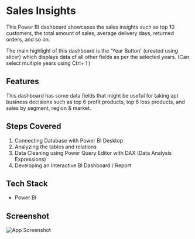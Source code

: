 
# Sales Insights 

This Power BI dashboard showcases the sales insights such as top 10 customers, the total amount of sales, average delivery days, returned orders, and so on.

The main highlight of this dashboard is the 'Year Button' (created using slicer) which displays data of all other fields as per the selected years.
(Can select multiple years using Ctrl+ ! )


## Features

This dashboard has some data fields that might be useful for taking apt business decisions such as top 6 profit products, top 6 loss products, and sales by segment, region & market.


## Steps Covered

1. Connecting Database with Power BI Desktop
2. Analyzing the tables and relations
3. Data Cleaning using Power Query Editor with DAX (Data Analysis Expressions)
4. Developing an Interactive BI Dashboard / Report


## Tech Stack

- Power BI


## Screenshot

![App Screenshot](https://drive.google.com/file/d/1-IfUsiuGSIKF0nqE6dUQI0XqLb0_SET9/view)


